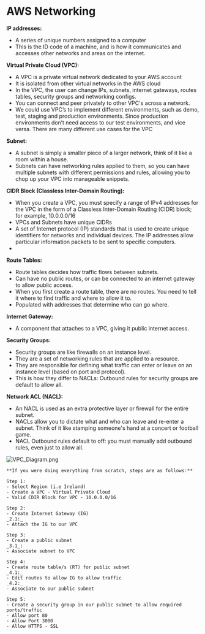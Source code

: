 # AWS Networking

**IP addresses:**
- A series of unique numbers assigned to a computer
- This is the ID code of a machine, and is how it communicates and accesses other networks and areas on the internet. 

**Virtual Private Cloud (VPC):**
- A VPC is a private virtual network dedicated to your AWS account
- It is isolated from other virtual networks in the AWS cloud
- In the VPC, the user can change IPs, subnets, internet gateways, routes tables, security groups and networking configs. 
- You can connect and peer privately to other VPC's across a network. 
- We could use VPC’s to implement different environments, such as demo, test, staging and production environments. Since production environments don’t need access to our test environments, and vice versa. There are many different use cases for the VPC

**Subnet:** 
- A subnet is simply a smaller piece of a larger network, think of it like a room within a house.
- Subnets can have networking rules applied to them, so you can have multiple subnets with different permissions and rules, allowing you to chop up your VPC into manageable snippets.

**CIDR Block (Classless Inter-Domain Routing):**
- When you create a VPC, you must specify a range of IPv4 addresses for the VPC in the form of a Classless Inter-Domain Routing (CIDR) block; for example, 10.0.0.0/16
- VPCs and Subnets have unique CIDRs
- A set of Internet protocol (IP) standards that is used to create unique identifiers for networks and individual devices. The IP addresses allow particular information packets to be sent to specific computers.
- 
**Route Tables:**
- Route tables decides how traffic flows between subnets. 
- Can have no public routes, or can be connected to an internet gateway to allow public access.
- When you first create a route table, there are no routes. You need to tell it where to find traffic and where to allow it to.
- Populated with addresses that determine who can go where. 

**Internet Gateway:**
- A component that attaches to a VPC, giving it public internet access. 

**Security Groups:** 
- Security groups are like firewalls on an instance level.
- They are a set of networking rules that are applied to a resource.
- They are responsible for defining what traffic can enter or leave on an instance level (based on port and protocol).
- This is how they differ to NACLs: Outbound rules for security groups are default to allow all.

**Network ACL (NACL):**
- An NACL is used as an extra protective layer or firewall for the entire subnet.
- NACLs allow you to dictate what and who can leave and re-enter a subnet. Think of it like stamping someone's hand at a concert or football game. 
- NACL Outbound rules default to off: you must manually add outbound rules, even just to allow all.  


![VPC_Diagram.png](https://github.com/kbachir/GitNotes/blob/main/AWS/VPC_Diagram.png)

```
**If you were doing everything from scratch, steps are as follows:**

Step 1:
- Select Region (i.e Ireland)
- Create a VPC - Virtual Private Cloud
- Valid CDIR Block for VPC - 10.0.0.0/16 
  
Step 2:  
- Create Internet Gateway (IG)
_2.1:_
- Attach the IG to our VPC 

Step 3: 
- Create a public subnet
_3.1_:
- Associate subnet to VPC

Step 4:
- Create route table/s (RT) for public subnet
_4.1:_
- Edit routes to allow IG to allow traffic
_4.2:_
- Associate to our public subnet

Step 5:
- Create a security group in our public subnet to allow required ports/traffic
- Allow port 80
- Allow Port 3000
- Allow HTTPS - SSL
```
